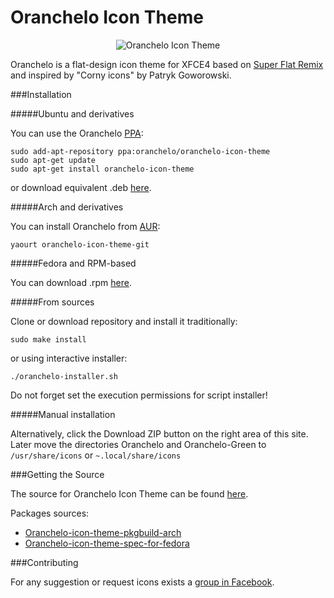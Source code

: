 Oranchelo Icon Theme
===============
<p align="center"><img title="Oranchelo Icon Theme" src="http://oi68.tinypic.com/mbq0eo.jpg"/></p>

Oranchelo is a flat-design icon theme for XFCE4 based on [Super Flat Remix](https://github.com/daniruiz/Super-Flat-Remix) and inspired by "Corny icons" by Patryk Goworowski. 

###Installation

#####Ubuntu and derivatives

You can use the Oranchelo [PPA](https://launchpad.net/~oranchelo/+archive/ubuntu/oranchelo-icon-theme):

    sudo add-apt-repository ppa:oranchelo/oranchelo-icon-theme
    sudo apt-get update
    sudo apt-get install oranchelo-icon-theme

or download equivalent .deb [here](https://www.dropbox.com/s/guf3r0l2rbiqo9s/oranchelo-icon-theme_0.7.2~ubuntu14.04.1_all.deb?dl=0).

#####Arch and derivatives

You can install Oranchelo from [AUR](https://aur.archlinux.org/packages/oranchelo-icon-theme-git):

    yaourt oranchelo-icon-theme-git

#####Fedora and RPM-based

You can download .rpm [here](https://www.dropbox.com/s/jsxttvzlemd75te/oranchelo-icon-theme-0.7.2-1.fc23.noarch.rpm?dl=0).

#####From sources

Clone or download repository and install it traditionally:

    sudo make install

or using interactive installer:

    ./oranchelo-installer.sh

Do not forget set the execution permissions for script installer!

#####Manual installation

Alternatively, click the Download ZIP button on the right area of this site. Later move the directories Oranchelo and Oranchelo-Green to `/usr/share/icons` or `~.local/share/icons`

###Getting the Source

The source for Oranchelo Icon Theme can be found [here](http://zayronxio.deviantart.com/art/Oranchelo-icons-beta-v0-7-2-567346368).

Packages sources:

- [Oranchelo-icon-theme-pkgbuild-arch](https://github.com/fjospinas/oranchelo-incon-theme-pkgbuild-arch)
- [Oranchelo-icon-theme-spec-for-fedora](https://github.com/fjospinas/Oranchelo-icon-theme-spec-for-fedora)

###Contributing

For any suggestion or request icons exists a [group in Facebook](https://www.facebook.com/groups/887649787956083/).